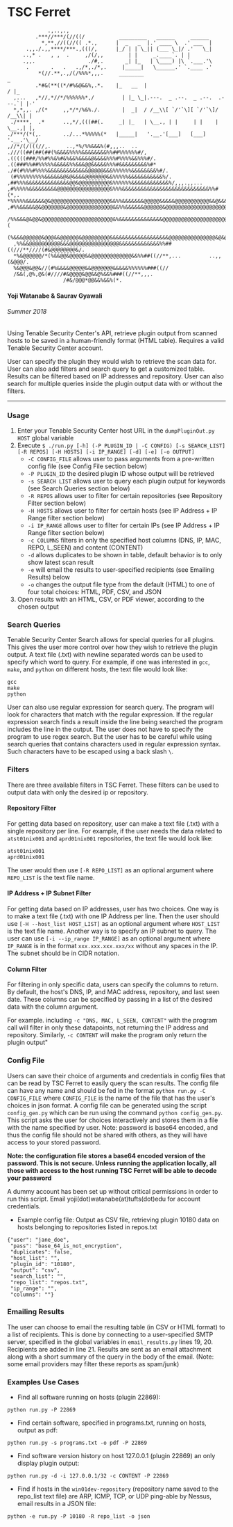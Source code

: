 # TSC Ferret
```
             .,..,.,
         .***//***/(//((/           _________   ______     ______
           *,**,//((//(( .*.,      |  _   _  |.' ____ \  .' ___  |
      .,,./.,,****/***.,(((/,      |_/ | | \_|| (___ \_|/ .'   \_|
     ..,* .   , ,  .     ,/(/,,        | |     _.____`. | |
     .,,.                 ./#,.       _| |_   | \____) |\ `.___.'\
      .       .   .   .,/*,./*,.     |_____|   \______.' `.____ .'
          *(//.**,.,/(/%%%*,,,.     ________                               _
         .*#&(**((*/#%&@&&%,.*.    |_   __  |                             / |_
  ,...   ,*//,*//*/%%%%%%*,/         | |_ \_|.---.  _ .--.  _ .--.  .---.`| |-'
  *,*,,. ,/(*     ,,*/*/%&%./.       |  _|  / /__\\[ `/'`\][ `/'`\]/ /__\\| |
 ./****,  .*      ..,*/,(((##(.     _| |_   | \__., | |     | |    | \__.,| |,
./***/(*(,.       ../...*%%%%%(*   |_____|   '.__.'[___]   [___]    '.__.'\__/
,//*/(/(((//,.     ..,*%/%%&&&%(#,,,..  ..
.///((##(##(##(%&&&&%%%%&&&&&&&&%%##%%%%%%#/,
.(((((###/%%#%%&%#&%&&%&&&&@&&&&%%%#%%%%&&%%%#/.
.((###%%##%%%%%&&&&&%%&&&@@&&&&&%%%#&&&&&&&&&%#*
./#(#%%%#%%%%&&&&&&&&&&&&&@@@@@&&&%%%%%%&&&&&&&&%#/.
 (#%%%%%%%%%&&&&&&@&@&&&&@@@@@@@&&%%%%%&&&&&&&&&&&%/.
,##%%%&&&&&&&&&&&&&&@@&@@@@@@@@@@&%%%%%%&&&&&&&&&&&&%/,,,.,,...
,#%%%%%&&&&&&&&&@@@@@@@@@@@@@@@@@&%%%&&&&&&&&&&&&&&&&&&&&&&&&&&&&%%#(*,.
*%%%%%&&&&&&@&@@@@@@@@@@@@@@@@@@@&&%%&&&&&&&@@@@@&&&&&@@@@@@@@@@@&&@&&&&&%*
,#%%&&&&&@&@@@@@@@&@@@@@@@@@@@@@@@&&%%&&&&&&@@@@@@&@@@@@@@@@@@@@@@@@@@@&&&%,
 /%%&&&@&@@&@@@@@@@@@@@@@@@@@@@@@@@&%&&&&&&&&&&&&&&@@@@@@@@@@@@@@@@@@@@@@@@&(
  (%&&&@@@@@@&@@@&&@@@@@@&@@@@@@@@@&&&&&&&&&&&&&&&&&&&@@@@@@@@@@@@@@@&@&@@@&/
  ,%%&&@@@@@@@@@@&&&@@@@@@@@@@@@@@@@&&&&&&&&&&&&&%%##((///**////(#&@@@@@@@@&/.
  *%&@@@@@@/*(%&&@@&@@@@@&&@@@@@@@@@@@@@&&%%##((//**,...         ..,,(&@@@/.
  %&@@@&@@&//(#%&&&&@@@@@&&@@@@@@@&&&&&%%%%%%###((//
  /&&(,@%,@&(#////#&@@@@&@@&&@%&&%###((//**,,,.
                  /#&/@@@*@@&&%&&%(*.
```
#### Yoji Watanabe & Saurav Gyawali
###### Summer 2018
Using Tenable Security Center's API, retrieve plugin output from scanned hosts to be saved in a human-friendly format (HTML table). Requires a valid Tenable Security Center account.

User can specify the plugin they would wish to retrieve the scan data for. User can also add filters and search query to get a customized table. Results can be filtered based on IP addresses and repository. User can also search for multiple queries inside the plugin output data with or without the filters.

***

### Usage
1. Enter your Tenable Security Center host URL in the `dumpPluginOut.py` `HOST` global variable
2. Execute `$ ./run.py [-h] (-P PLUGIN_ID | -C CONFIG) [-s SEARCH_LIST] [-R REPOS] [-H HOSTS] [-i IP_RANGE] [-d] [-e] [-o OUTPUT]`
    * `-C CONFIG_FILE` allows user to pass arguments from a pre-written config file (see Config File section below)
    * `-P PLUGIN_ID` the desired plugin ID whose output will be retrieved
    * `-s SEARCH LIST` allows user to query each plugin output for keywords (see Search Queries section below)
    * `-R REPOS` allows user to filter for certain repositories (see Repository Filter section below)
    * `-H HOSTS` allows user to filter for certain hosts (see IP Address + IP Range filter section below)
    * `-i IP_RANGE` allows user to filter for certain IPs (see IP Address + IP Range filter section below)
    * `-c COLUMNS` filters in only the specified host columns (DNS, IP, MAC, REPO, L_SEEN) and content (CONTENT)
    * `-d` allows duplicates to be shown in table, default behavior is to only show latest scan result
    * `-e` will email the results to user-specified recipients (see Emailing Results) below
    * `-o` changes the output file type from the default (HTML) to one of four total choices: HTML, PDF, CSV, and JSON
3. Open results with an HTML, CSV, or PDF viewer, according to the chosen output

### Search Queries
Tenable Security Center Search allows for special queries for all plugins. This gives the user more control over how they wish to retrieve the plugin output. A text file (.txt) with newline separated words can be used to specify which word to query. For example, if one was interested in `gcc`, `make`, and `python` on different hosts, the text file would look like:
```
gcc
make
python
``` 
User can also use regular expression for search query. The program will look for characters that match with the regular expression. If the regular expression search finds a result inside the line being searched the program includes the line in the output. The user does not have to specify the program to use regex search. But the user has to be careful while using search queries that contains characters used in regular expression syntax. Such characters have to be escaped using a back slash `\`.  

### Filters
There are three available filters in TSC Ferret. These filters can be used to output data with only the desired ip or repository. 

#### Repository Filter
For getting data based on repository, user can make a text file (.txt) with a single repository per line. For example, if the user needs the data related to `atst01nix001` and `aprd01nix001` repositories, the text file would look like:
```
atst01nix001
aprd01nix001
```
The user would then use `[-R REPO_LIST]` as an optional argument where `REPO_LIST` is the text file name.

#### IP Address + IP Subnet Filter
For getting data based on IP addresses, user has two choices. One way is to make a text file (.txt) with one IP Address per line. Then the user should use `[-H --host_list HOST_LIST]` as an optional argument where `HOST_LIST` is the text file name. Another way is to specify an IP subnet to query. The user can use `[-i --ip_range IP_RANGE]` as an optional argument where `IP_RANGE` is in the format `xxx.xxx.xxx.xxx/xx` without any spaces in the IP. The subnet should be in CIDR notation.

#### Column Filter
For filtering in only specific data, users can specify the columns to return. By default, the host's DNS, IP, and MAC address, repository, and last seen date. These columns can be specified by passing in a list of the desired data with the column argument.

For example. including `-c "DNS, MAC, L_SEEN, CONTENT"` with the program call will filter in only these datapoints, not returning the IP address and repository. Similarly, `-c CONTENT` will make the program only return the plugin output" 

### Config File
Users can save their choice of arguments and credentials in config files that can be read by TSC Ferret to easily query the scan results. The config file can have any name and should be fed in the format `python run.py -C CONFIG_FILE` where `CONFIG_FILE` is the name of the file that has the user's choices in json format. 
A config file can be generated using the script `config_gen.py` which can be run using the command `python config_gen.py`. This script asks the user for choices interactively and stores them in a file with the name specified by user. Note: password is base64 encoded, and thus the config file should not be shared with others, as they will have access to your stored password.

__Note: the configuration file stores a base64 encoded version of the password. **This is not secure.** Unless running the application locally, all those with access to the host running TSC Ferret will be able to decode your password__

A dummy account has been set up without critical permissions in order to run this script. Email yoji(dot)watanabe(at)tufts(dot)edu for account credentials.

* Example config file: Output as CSV file, retrieving plugin 10180 data on hosts belonging to repositories listed in repos.txt

```
{"user": "jane_doe", 
 "pass": "base_64_is_not_encryption", 
 "duplicates": false, 
 "host_list": "", 
 "plugin_id": "10180", 
 "output": "csv", 
 "search_list": "", 
 "repo_list": "repos.txt", 
 "ip_range": "",
 "columns": ""}
```


### Emailing Results
The user can choose to email the resulting table (in CSV or HTML format) to a list of recipients. This is done by connecting to a user-specified SMTP server, specified in the global variables in `email_results.py` lines 19, 20. Recipients are added in line 21. Results are sent as an email attachment along with a short summary of the query in the body of the email. 
(Note: some email providers may filter these reports as spam/junk)

### Examples Use Cases
* Find all software running on hosts (plugin 22869):
```
python run.py -P 22869
```
* Find certain software, specified in programs.txt, running on hosts, output as pdf:
```
python run.py -s programs.txt -o pdf -P 22869
```
* Find software version history on host 127.0.0.1 (plugin 22869) an only display plugin output:
```
python run.py -d -i 127.0.0.1/32 -c CONTENT -P 22869
```
* Find if hosts in the `win01dev-repository` (repository name saved to the repo_list text file) are ARP, ICMP, TCP, or UDP ping-able by Nessus, email results in a JSON file:
```
python -e run.py -P 10180 -R repo_list -o json
```
